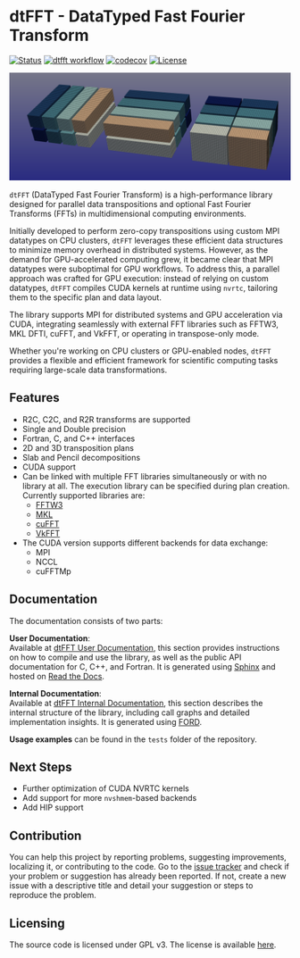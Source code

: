 # dtFFT - DataTyped Fast Fourier Transform

[![Status](https://img.shields.io/badge/status-stable-brightgreen.svg)]()
[![dtfft workflow](https://github.com/ShatrovOA/dtFFT/actions/workflows/main.yml/badge.svg)](https://github.com/ShatrovOA/dtFFT/actions/workflows/main.yml)
[![codecov](https://codecov.io/gh/ShatrovOA/dtFFT/graph/badge.svg?token=6BI4AQVH7Z)](https://codecov.io/gh/ShatrovOA/dtFFT)
[![License](https://img.shields.io/github/license/ShatrovOA/dtFFT?color=brightgreen&logo=License)]()

![Pencils](docs/images/pencils.png)

``dtFFT`` (DataTyped Fast Fourier Transform) is a high-performance library designed for parallel data transpositions and optional Fast Fourier Transforms (FFTs) in multidimensional computing environments.

Initially developed to perform zero-copy transpositions using custom MPI datatypes on CPU clusters, ``dtFFT`` leverages these efficient data structures to minimize memory overhead in distributed systems. However, as the demand for GPU-accelerated computing grew, it became clear that MPI datatypes were suboptimal for GPU workflows. To address this, a parallel approach was crafted for GPU execution: instead of relying on custom datatypes, ``dtFFT`` compiles CUDA kernels at runtime using ``nvrtc``, tailoring them to the specific plan and data layout.

The library supports MPI for distributed systems and GPU acceleration via CUDA, integrating seamlessly with external FFT libraries such as FFTW3, MKL DFTI, cuFFT, and VkFFT, or operating in transpose-only mode.

Whether you're working on CPU clusters or GPU-enabled nodes, ``dtFFT`` provides a flexible and efficient framework for scientific computing tasks requiring large-scale data transformations.

## Features
- R2C, C2C, and R2R transforms are supported
- Single and Double precision
- Fortran, C, and C++ interfaces
- 2D and 3D transposition plans
- Slab and Pencil decompositions
- CUDA support
- Can be linked with multiple FFT libraries simultaneously or with no library at all. The execution library can be specified during plan creation. Currently supported libraries are:
  - [FFTW3](https://www.fftw.org/)
  - [MKL](https://www.intel.com/content/www/us/en/docs/onemkl/developer-reference-fortran/2024-2/fourier-transform-functions.html)
  - [cuFFT](https://docs.nvidia.com/cuda/cufft/)
  - [VkFFT](https://github.com/DTolm/VkFFT)
- The CUDA version supports different backends for data exchange:
  - MPI
  - NCCL
  - cuFFTMp

## Documentation

The documentation consists of two parts:

**User Documentation**:  
Available at [dtFFT User Documentation](https://dtfft.readthedocs.io/latest/index.html), this section provides instructions on how to compile and use the library, as well as the public API documentation for C, C++, and Fortran. It is generated using [Sphinx](https://www.sphinx-doc.org/) and hosted on [Read the Docs](https://readthedocs.org/).

**Internal Documentation**:  
Available at [dtFFT Internal Documentation](https://shatrovoa.github.io/dtFFT/index.html), this section describes the internal structure of the library, including call graphs and detailed implementation insights. It is generated using [FORD](https://forddocs.readthedocs.io/en/latest/index.html).

**Usage examples** can be found in the `tests` folder of the repository.

## Next Steps
- Further optimization of CUDA NVRTC kernels
- Add support for more ``nvshmem``-based backends
- Add HIP support

## Contribution
You can help this project by reporting problems, suggesting improvements, localizing it, or contributing to the code. Go to the [issue tracker](https://github.com/ShatrovOA/dtFFT/issues) and check if your problem or suggestion has already been reported. If not, create a new issue with a descriptive title and detail your suggestion or steps to reproduce the problem.

## Licensing
The source code is licensed under GPL v3. The license is available [here](/LICENSE).